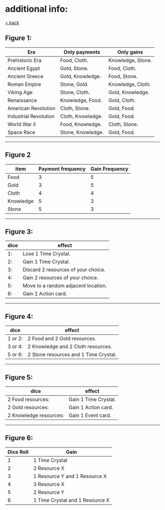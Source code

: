 
# additional info:

[< back](/TimeQuest/)
## Figure 1:

| Era                   | Only payments     | Only gains        |
| --------------------- | ----------------- | ----------------- |
| Prehistoric Era       | Food, Cloth.      | Knowledge, Stone. |
| Ancient Egypt         | Gold, Stone.      | Food, Cloth.      |
| Ancient Greece        | Gold, Knowledge.  | Food, Stone.      |
| Roman Empire          | Stone, Gold.      | Knowledge, Cloth. |
| Viking Age            | Stone, Cloth.     | Gold, Knowledge.  |
| Renaissance           | Knowledge, Food.  | Gold, Cloth.      |
| American Revolution   | Cloth, Stone.     | Gold, Food.       |
| Industrial Revolution | Cloth, Knowledge. | Gold, Food.       |
| World War II          | Food, Knowledge.  | Cloth, Stone.     |
| Space Race            | Stone, Knowledge. | Gold, Food.       |

---

## Figure 2

| item      | Payment frequency | Gain Frequency |
| --------- | ----------------- | -------------- |
| Food      | 3                 | 5              |
| Gold      | 3                 | 5              |
| Cloth     | 4                 | 4              |
| Knowledge | 5                 | 3              |
| Stone     | 5                 | 3              |

---

## Figure 3:

| dice | effect                              |
| ---- | ----------------------------------- |
| 1:   | Lose 1 Time Crystal.                |
| 2:   | Gain 1 Time Crystal.                |
| 3:   | Discard 2 resources of your choice. |
| 4:   | Gain 2 resources of your choice.    |
| 5:   | Move to a random adjacent location. |
| 6:   | Gain 1 Action card.                 |

---

## Figure 4:

| dice    | effect                                |
| ------- | ------------------------------------- |
| 1 or 2: | 2 Food and 2 Gold resources.          |
| 3 or 4: | 2 Knowledge and 2 Cloth resources.    |
| 5 or 6: | 2 Stone resources and 1 Time Crystal. |

---

## Figure 5:

| dice                   | effect               |
| ---------------------- | -------------------- |
| 2 Food resources:      | Gain 1 Time Crystal. |
| 2 Gold resources:      | Gain 1 Action card.  |
| 2 Knowledge resources: | Gain 1 Event card.   |

---

## Figure 6:

| Dice Roll | Gain |
| - | - | 
| 1 | 1 Time Crystal |
| 2 | 2 Resource X |
| 3 | 1 Resource Y and 1 Resource X |
| 4 | 3 Resource X |
| 5 | 2 Resource Y |
| 6 | 1 Time Crystal and 1 Resource X |

